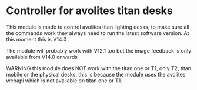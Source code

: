 # Controller for avolites titan desks

This module is made to control avolites titan lighting desks, to make sure all the commands work they always need to run the latest software version.
At this moment this is V14.0

The module will probably work with V12.1 too but the image feedback is only available from V14.0 onwards

WARNING
this module does NOT work with the titan one or T1, only T2, titan mobile or the physical desks.
this is because the module uses the avolites webapi which is not available on titan one or T1.

